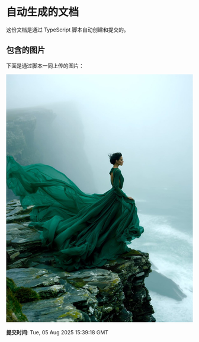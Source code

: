 
# 自动生成的文档

这份文档是通过 TypeScript 脚本自动创建和提交的。

## 包含的图片

下面是通过脚本一同上传的图片：

![自动上传的图片](../assets/images/t2.jpg)

**提交时间**: Tue, 05 Aug 2025 15:39:18 GMT
